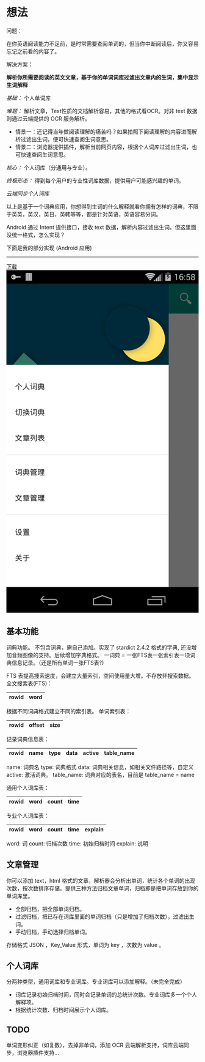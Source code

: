 # 想法
问题：

在你英语阅读能力不足前，是时常需要查阅单词的，但当你中断阅读后，你又容易忘记之前看的内容了。

解决方案：

**解析你所需要阅读的英文文章，基于你的单词词库过滤出文章内的生词，集中显示生词解释**

*基础：* 个人单词库

*难题：* 解析文章，Text性质的文档解析容易，其他的格式看OCR。对非 text 数据则通过云端提供的 OCR 服务解析。

- 情景一：还记得当年做阅读理解的痛苦吗？如果拍照下阅读理解的内容进而解析过滤出生词，便可快速查阅生词意思。
- 情景二：浏览器提供插件，解析当前网页内容，根据个人词库过滤出生词，也可快速查阅生词意思。


*核心：* 个人词库（分通用与专业）。

*终极形态：* 得到每个用户的专业性词库数据，提供用户可能感兴趣的单词。

*云端同步个人词库*

以上是基于一个词典应用，你想得到生词的什么解释就看你拥有怎样的词典，不限于英英，英汉，英日，英韩等等，都是针对英语，英语容易分词。

Android 通过 Intent 提供接口，接收 text 数据，解析内容过滤出生词。但这里面没统一格式，怎么实现？

下面是我的部分实现 (Android 应用)

---------------

[下载](app/app-release.apk)
![screenshot](screenshot/dict.png)

## 基本功能
词典功能。
不包含词典，需自己添加。实现了 stardict 2.4.2 格式的字典, 还没增加音频图像的支持。后续增加字典格式。
一词典 = 一张FTS表一张索引表一项词典信息记录。（还是所有单词一张FTS表?)

FTS 表提高搜索速度，会建立大量索引，空间使用量大增。不存放非搜索数据。
全文搜索表(FTS)：

| rowid      | word     |
| :--------- | --------:|

根据不同词典格式建立不同的索引表。
单词索引表：

| rowid     | offset    | size     |
| :-------- | :-------: | -------: |

记录词典信息表： 

| rowid | name  | type  | data  | active    | table_name  |
| :---- | :----:| :---: | :---: | :-------: | ----------: |


name: 词典名
type: 词典格式
data: 词典相关信息，如相关文件路径等，自定义
active: 激活词典。
table_name: 词典对应的表名，目前是 table_name = name

通用个人词库表： 

| rowid | word | count | time |
| :---- | :---:| :----:| ----:|

专业个人词库表： 

| rowid | word  | count | time  | explain  |
| :---- | :---: | :---: | :---: | -------: |


word: 词
count: 归档次数
time: 初始归档时间
explain: 说明

## 文章管理
你可以添加 text，html 格式的文章，解析器会分析出单词，统计各个单词的出现次数，按次数排序存储。提供三种方法归档文章单词，归档即是把单词存放到你的单词库里。
- 全部归档，把全部单词归档。 
- 过滤归档，把已存在词库里面的单词归档（只是增加了归档次数），过滤出生词。
- 手动归档，手动选择归档单词。

存储格式 JSON ，Key_Value 形式，单词为 key ，次数为 value 。

## 个人词库
分两种类型，通用词库和专业词库。专业词库可以添加解释。（未完全完成）
- 词库记录初始归档时间，同时会记录单词的总统计次数。专业词库多一个个人解释项。
- 根据统计次数、归档时间展示个人词库。 

## TODO
单词变形纠正（如复数），去掉非单词，添加 OCR 云端解析支持，词库云端同步，浏览器插件支持...
